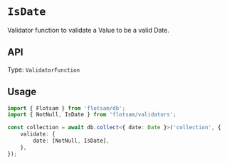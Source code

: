 <!-- @format -->

# `IsDate`

Validator function to validate a Value to be a valid Date.

## API

Type: `ValidatorFunction`

## Usage

```ts
import { Flotsam } from 'flotsam/db';
import { NotNull, IsDate } from 'flotsam/validators';

const collection = await db.collect<{ date: Date }>('collection', {
    validate: {
        date: [NotNull, IsDate],
    },
});
```
